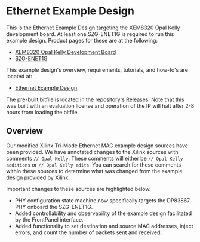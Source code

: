 Ethernet Example Design
=======================
This is the Ethernet Example Design targeting the XEM8320 Opal Kelly development board. At least one SZG-ENET1G is required to run this example design. Product pages for these are at the following:
* [XEM8320 Opal Kelly Development Board](https://opalkelly.com/products/xem8320/)
* [SZG-ENET1G](https://opalkelly.com/products/szg-enet1g/)

This example design's overview, requirements, tutorials, and how-to's are located at:
* [Ethernet Example Design](https://docs.opalkelly.com/syzygy-peripherals/szg-enet1g/ethernet-reference-design/)

The pre-built bitfile is located in the repository's [Releases](https://github.com/opalkelly-opensource/design-resources/releases/). Note that this was built with an evaluation license and operation of the IP will halt after 2-8 hours from loading the bitfile.

## Overview
Our modified Xilinx Tri-Mode Ethernet MAC example design sources have been provided. We have annotated changes to the Xilinx sources with comments `// Opal Kelly`.
These comments will either be `// Opal Kelly additions` or `// Opal Kelly edits`.
You can search for these comments within these sources to determine what was changed from the example design provided by Xilinx.

Important changes to these sources are highlighted below.
* PHY configuration state machine now specifically targets the DP83867 PHY onboard the SZG-ENET1G.
* Added controllability and observability of the example design facilitated by the FrontPanel interface.
* Added functionality to set destination and source MAC addresses, inject errors, and count the number of packets sent and received.